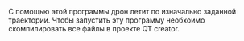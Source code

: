  С помощью этой программы дрон летит по изначально заданной траектории.
 Чтобы запустить эту программу необхоимо скомпилировать все файлы в проекте QT creator.
